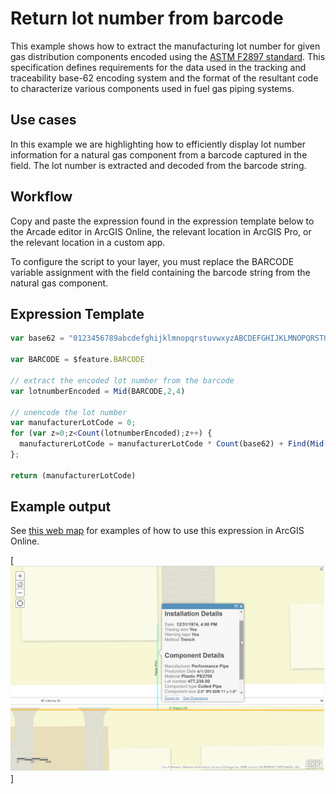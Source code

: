 # Return lot number from barcode

This example shows how to extract the manufacturing lot number for given gas distribution components encoded using the [ASTM F2897 standard](https://www.astm.org/Standards/F2897.htm). This specification defines requirements for the data used in the tracking and traceability base-62 encoding system and the format of the resultant code to characterize various components used in fuel gas piping systems.

## Use cases

In this example we are highlighting how to efficiently display lot number information for a natural gas component from a barcode captured in the field.  The lot number is extracted and decoded from the barcode string.  

## Workflow

Copy and paste the expression found in the expression template below to the Arcade editor in ArcGIS Online, the relevant location in ArcGIS Pro, or the relevant location in a custom app.

To configure the script to your layer, you must replace the BARCODE variable assignment with the field containing the barcode string from the natural gas component.  


## Expression Template

```js
var base62 = "0123456789abcdefghijklmnopqrstuvwxyzABCDEFGHIJKLMNOPQRSTUVWXYZ"

var BARCODE = $feature.BARCODE

// extract the encoded lot number from the barcode
var lotnumberEncoded = Mid(BARCODE,2,4)

// unencode the lot number
var manufacturerLotCode = 0;
for (var z=0;z<Count(lotnumberEncoded);z++) {
  manufacturerLotCode = manufacturerLotCode * Count(base62) + Find(Mid(lotnumberEncoded,z,1), base62)
};

return (manufacturerLotCode)
```

## Example output

See [this web map](https://www.arcgis.com/home/webmap/viewer.html?webmap=e45ac63435f247fa895347ef77894d03&extent=-88.1198,41.8638,-88.1183,41.8646) for examples of how to use this expression in ArcGIS Online.

[![barcode expressions](./images/barcode-expressions.png)]
